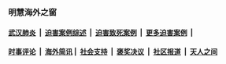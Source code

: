 
### 明慧海外之窗

####  [武汉肺炎](indexes/365.md?t=03011900) &nbsp;|&nbsp;  [迫害案例综述](indexes/328.md?t=03011900) &nbsp;|&nbsp; [迫害致死案例](indexes/277.md?t=03011900)  &nbsp;|&nbsp; [更多迫害案例](indexes/81.md?t=03011900)  &nbsp;|&nbsp; 
####  [时事评论](indexes/19.md?t=03011900) &nbsp;|&nbsp; [海外简讯](indexes/245.md?t=03011900)&nbsp;|&nbsp;  [社会支持](indexes/140.md?t=03011900) &nbsp;|&nbsp; [褒奖决议](indexes/282.md?t=03011900) &nbsp;|&nbsp; [社区报道](indexes/91.md?t=03011900)  &nbsp;|&nbsp; [天人之间](indexes/78.md?t=03011900) 

